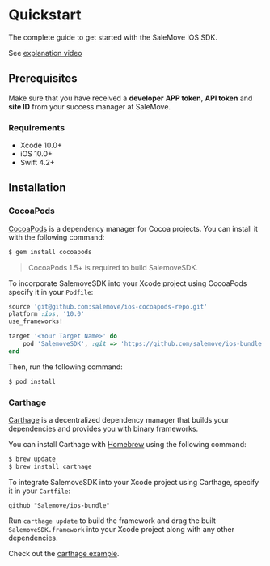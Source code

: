 # Quickstart

The complete guide to get started with the SaleMove iOS SDK. 

See [explanation video][2]

## Prerequisites

Make sure that you have received a **developer APP token**, **API token** and **site ID** from your success manager at SaleMove.

### Requirements
- Xcode 10.0+
- iOS 10.0+
- Swift 4.2+

## Installation

### CocoaPods

[CocoaPods][0] is a dependency manager for Cocoa projects. You can install it with the following command:

```bash
$ gem install cocoapods
```

> CocoaPods 1.5+ is required to build SalemoveSDK.

To incorporate SalemoveSDK into your Xcode project using CocoaPods specify it in your `Podfile`:

```ruby
source 'git@github.com:salemove/ios-cocoapods-repo.git'
platform :ios, '10.0'
use_frameworks!

target '<Your Target Name>' do
    pod 'SalemoveSDK', :git => 'https://github.com/salemove/ios-bundle'
end
```

Then, run the following command:

```bash
$ pod install
```

### Carthage

[Carthage](https://github.com/Carthage/Carthage) is a decentralized dependency manager that builds your dependencies and provides you with binary frameworks.

You can install Carthage with [Homebrew](https://brew.sh/) using the following command:

```bash
$ brew update
$ brew install carthage
```

To integrate SalemoveSDK into your Xcode project using Carthage, specify it in your `Cartfile`:

```ogdl
github "Salemove/ios-bundle"
```

Run `carthage update` to build the framework and drag the built `SalemoveSDK.framework` into your Xcode project along with any other dependencies.

Check out the [carthage example][1].

[0]: http://cocoapods.org
[1]: https://github.com/salemove/ios-carthage-integration
[2]: https://drive.google.com/open?id=1-QcgKyyZZ5YDMH3pBlebTg5jCaKNGDvE
